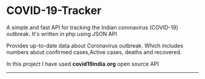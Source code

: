 # COVID-19-Tracker
A simple and fast API for tracking the Indian coronavirus (COVID-19) outbreak. It's written in php using JSON API

Provides up-to-date data about Coronavirus outbreak. Which includes numbers about confirmed cases,Active cases, deaths and recovered.

In this project I have used **covid19india.org** open source API 

---


